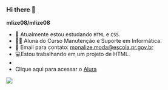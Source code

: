 ### Hi there 👋


**mlize08/mlize08** 

- 🔭 Atualmente estou estudando `HTML` e `CSS`.
- 🧑‍🎓 Aluna do Curso Manutenção e Suporte em Informática.
- 📧 Email para contato: monalize.moda@escola.pr.gov.br
- 💻Estou trabalhando em um projeto de HTML.
- 
- Clique aqui para acessar o [Alura](https://www.alura.com.br)
  
![](https://media.tenor.com/whgQwNlVvNkAAAAi/xero-code.gif)


